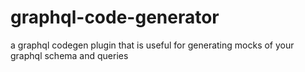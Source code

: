 # graphql-code-generator
a graphql codegen plugin that is useful for generating mocks of your graphql schema and queries
